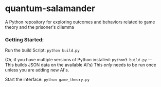 # quantum-salamander
A Python repository for exploring outcomes and behaviors related to game theory and the prisoner's dilemma

### Getting Started:
Run the build Script:
`python build.py`

(Or, if you have multiple versions of Python installed: `python3 build.py` -- This builds JSON data on the available AI's)
This _only_ needs to be run once unless you are adding new AI's.

Start the interface:
`python game_theory.py`

